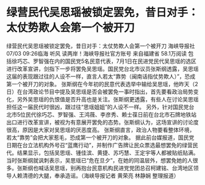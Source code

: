 # 绿营民代吴思瑶被锁定罢免，昔日对手：太仗势欺人会第一个被开刀

绿营民代吴思瑶被锁定罢免，昔日对手：太仗势欺人会第一个被开刀
海峡导报社
07/03 09:26临海 听风 读两岸！海峡导报社官方账号  来自福建省
58.1万阅读
包括徐巧芯、罗智强在内的国民党5名民意代表，7月1日在民进党民代吴思瑶的选区进行改革宣讲，剑指下一步将罢免吴思瑶。国民党台北市议员张斯纲透露，吴思瑶这届的表现跟过往的人设不一样，直言人若太“靠势（闽南话指仗势欺人）”，恐成第一个被开刀的对象。
张斯纲在今年初的民意代表选举中输给吴思瑶，他昨天（2日）在台湾政论节目中提及吴思瑶是否会被罢免一事时指出，首先要看政治局势变化，另外吴思瑶的仇恨值是否升高也是关注。张斯纲更透露，有些人在讨论吴思瑶担任这一届民代时很凶，跟过往“思瑶姐姐”的人设不一样。
另外，针对国民党台北市5位民代徐巧芯、罗智强、王鸿薇、李彦秀、赖士葆日前在台北市石牌地铁站出口进行改革宣讲，被视为有意展开罢免的态势。张斯纲认为，这场宣讲的讨论度很高，原因是大家对吴思瑶的厌恶度高。
张斯纲直言，政治人物要看整体环境，若太“靠势”会把大家惹毛，恐成第一个被开刀的对象。
据此前台媒报道，国民党日期在台立法机构外号召“蓝鹰行动”，并制作广告牌让民众票选最想罢免的绿营民代。结果显示，包括吴思瑶、锺佳滨、黄捷、苏巧慧、王定宇等人都被贴纸贴满。当时张斯纲就讽刺表示，吴思瑶已“危在旦夕”，在她的同温层外，想罢免她的人很多。张斯纲也喊话吴思瑶，别再抱台民意机构民进党党团总召柯建铭、台湾地区领导人赖清德的大腿，奉承造谣。（海峡导报记者 黄荣亮 林静娴 整理报道）